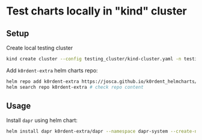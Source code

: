 # Test charts locally in "kind" cluster

## Setup
Create local testing cluster
~~~bash
kind create cluster --config testing_cluster/kind-cluster.yaml -n testing-cluster
~~~

Add `k0rdent-extra` helm charts repo:
~~~bash
helm repo add k0rdent-extra https://josca.github.io/k0rdent_helmcharts/charts/
helm search repo k0rdent-extra # check repo content
~~~

## Usage
Install `dapr` using helm chart:
~~~bash
helm install dapr k0rdent-extra/dapr --namespace dapr-system --create-namespace
~~~
